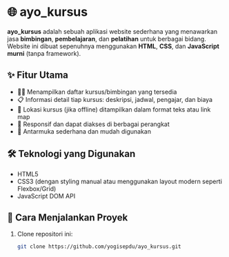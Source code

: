 # 🌐 ayo_kursus

**ayo_kursus** adalah sebuah aplikasi website sederhana yang menawarkan jasa **bimbingan**, **pembelajaran**, dan **pelatihan** untuk berbagai bidang. Website ini dibuat sepenuhnya menggunakan **HTML**, **CSS**, dan **JavaScript murni** (tanpa framework).

## ✨ Fitur Utama

- 🧑‍🏫 Menampilkan daftar kursus/bimbingan yang tersedia
- 📋 Informasi detail tiap kursus: deskripsi, jadwal, pengajar, dan biaya
- 📍 Lokasi kursus (jika offline) ditampilkan dalam format teks atau link map
- 📱 Responsif dan dapat diakses di berbagai perangkat
- 🎨 Antarmuka sederhana dan mudah digunakan

## 🛠️ Teknologi yang Digunakan

- HTML5
- CSS3 (dengan styling manual atau menggunakan layout modern seperti Flexbox/Grid)
- JavaScript DOM API

## 🚀 Cara Menjalankan Proyek

1. Clone repositori ini:
   ```bash
   git clone https://github.com/yogisepdu/ayo_kursus.git
